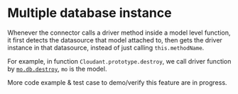 # Multiple database instance

Whenever the connector calls a driver method inside a model level function, it first detects the datasource that model attached to, then gets the driver instance in that datasource, instead of just calling `this.methodName`.

For example, in function `Cloudant.prototype.destroy`, we call driver function by [`mo.db.destroy`](https://github.com/loopback/loopback-connector-cloudant/blob/a62f72f291ed6fd7a5c318ceea3220cf19a2f2fe/lib/cloudant.js#L612), `mo` is the model.

More code example & test case to demo/verify this feature are in progress.